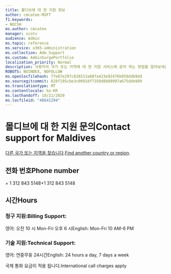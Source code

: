 ```yaml
---
title: 몰디브에 대 한 지원 정보
author: cmcatee-MSFT
f1.keywords:
- NOCSH
ms.author: cmcatee
manager: scotv
audience: Admin
ms.topic: reference
ms.service: o365-administration
ms.collection: Adm_Support
ms.custom: AdminSurgePortfolio
localization_priority: Normal
description: 사용자의 국가 또는 지역에 대 한 지원 서비스에 문의 하는 방법을 알아보세요.
ROBOTS: NOINDEX, NOFOLLOW
ms.openlocfilehash: 77e67e297c828513a607a423e92476b958ddb9dd
ms.sourcegitcommit: 628f195cbe3c00910f7350d8b09997a675dde989
ms.translationtype: MT
ms.contentlocale: ko-KR
ms.lasthandoff: 10/21/2020
ms.locfileid: "48641294"
---
```

# <a name="contact-support-for-maldives"></a><span data-ttu-id="eb9fe-103">몰디브에 대 한 지원 문의</span><span class="sxs-lookup"><span data-stu-id="eb9fe-103">Contact support for Maldives</span></span>

<span data-ttu-id="eb9fe-104">[다른 국가 또는 지역을 찾습니다](../contact-support-for-business-products.md).</span><span class="sxs-lookup"><span data-stu-id="eb9fe-104">[Find another country or region](../contact-support-for-business-products.md).</span></span>

## <a name="phone-number"></a><span data-ttu-id="eb9fe-105">전화 번호</span><span class="sxs-lookup"><span data-stu-id="eb9fe-105">Phone number</span></span>
<span data-ttu-id="eb9fe-106">+ 1 312 843 5148</span><span class="sxs-lookup"><span data-stu-id="eb9fe-106">+1 312 843 5148</span></span>

## <a name="hours"></a><span data-ttu-id="eb9fe-107">시간</span><span class="sxs-lookup"><span data-stu-id="eb9fe-107">Hours</span></span>
### <a name="billing-support"></a><span data-ttu-id="eb9fe-108">청구 지원:</span><span class="sxs-lookup"><span data-stu-id="eb9fe-108">Billing Support:</span></span>

<span data-ttu-id="eb9fe-109">영어: 오전 10 시 Mon-Fri 오후 6 시</span><span class="sxs-lookup"><span data-stu-id="eb9fe-109">English: Mon-Fri 10 AM-6 PM</span></span>

### <a name="technical-support"></a><span data-ttu-id="eb9fe-110">기술 지원:</span><span class="sxs-lookup"><span data-stu-id="eb9fe-110">Technical Support:</span></span>

<span data-ttu-id="eb9fe-111">영어: 연중무휴 24시간</span><span class="sxs-lookup"><span data-stu-id="eb9fe-111">English: 24 hours a day, 7 days a week</span></span>

<span data-ttu-id="eb9fe-112">국제 통화 요금이 적용 됩니다.</span><span class="sxs-lookup"><span data-stu-id="eb9fe-112">International call charges apply</span></span>
